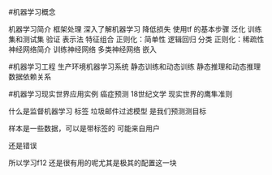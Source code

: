 #机器学习概念

机器学习简介
框架处理
深入了解机器学习
降低损失
使用tf 的基本步骤
泛化
训练集和测试集
验证
表示法
特征组合
正则化：简单性
逻辑回归
分类
正则化：稀疏性
神经网络简介
训练神经网络
多类神经网络
嵌入

#机器学习工程
生产环境机器学习系统
静态训练和动态训练
静态推理和动态推理
数据依赖关系

#机器学习现实世界应用实例
癌症预测
18世纪文学
现实世界的鹰隼准则


什么是监督机器学习
标签
垃圾邮件过滤模型
是我们预测测目标

样本是一些数据，可以是带标签的
可能来自用户

还是错误

所以学习f12 还是很有用的呢尤其是极其的配置这一块
